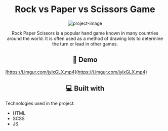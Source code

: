 <h1 align="center" id="title">Rock vs Paper vs Scissors Game</h1>

<p align="center"><img src="https://i.imgur.com/P7SE34s.png" alt="project-image"></p>

<p id="description" style="text-align: center">Rock Paper Scissors is a popular hand game known in many countries around the world. It is often used as a method of drawing lots to determine the turn or lead in other games.</p>

<h2 style="text-align: center">🚀 Demo</h2>

[https://i.imgur.com/jylxGLX.mp4](https://i.imgur.com/jylxGLX.mp4)

  
  
<h2 style="text-align: center">💻 Built with</h2>

Technologies used in the project:

*   HTML
*   SCSS
*   JS
